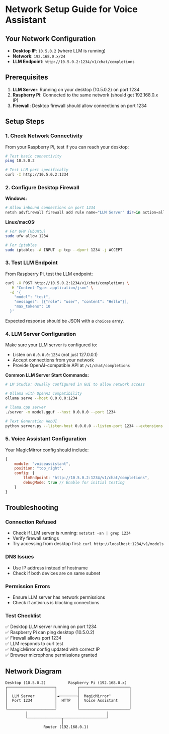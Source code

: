 # Network Setup Guide for Voice Assistant

## Your Network Configuration

- **Desktop IP**: `10.5.0.2` (where LLM is running)
- **Network**: `192.168.0.x/24`
- **LLM Endpoint**: `http://10.5.0.2:1234/v1/chat/completions`

## Prerequisites

1. **LLM Server**: Running on your desktop (10.5.0.2) on port 1234
2. **Raspberry Pi**: Connected to the same network (should get 192.168.0.x IP)
3. **Firewall**: Desktop firewall should allow connections on port 1234

## Setup Steps

### 1. Check Network Connectivity

From your Raspberry Pi, test if you can reach your desktop:

```bash
# Test basic connectivity
ping 10.5.0.2

# Test LLM port specifically
curl -I http://10.5.0.2:1234
```

### 2. Configure Desktop Firewall

**Windows:**

```powershell
# Allow inbound connections on port 1234
netsh advfirewall firewall add rule name="LLM Server" dir=in action=allow protocol=TCP localport=1234
```

**Linux/macOS:**

```bash
# For UFW (Ubuntu)
sudo ufw allow 1234

# For iptables
sudo iptables -A INPUT -p tcp --dport 1234 -j ACCEPT
```

### 3. Test LLM Endpoint

From Raspberry Pi, test the LLM endpoint:

```bash
curl -X POST http://10.5.0.2:1234/v1/chat/completions \
  -H "Content-Type: application/json" \
  -d '{
    "model": "test",
    "messages": [{"role": "user", "content": "Hello"}],
    "max_tokens": 10
  }'
```

Expected response should be JSON with a `choices` array.

### 4. LLM Server Configuration

Make sure your LLM server is configured to:

- Listen on `0.0.0.0:1234` (not just 127.0.0.1)
- Accept connections from your network
- Provide OpenAI-compatible API at `/v1/chat/completions`

**Common LLM Server Start Commands:**

```bash
# LM Studio: Usually configured in GUI to allow network access

# Ollama with OpenAI compatibility
ollama serve --host 0.0.0.0:1234

# llama.cpp server
./server -m model.gguf --host 0.0.0.0 --port 1234

# Text Generation WebUI
python server.py --listen-host 0.0.0.0 --listen-port 1234 --extensions openai
```

### 5. Voice Assistant Configuration

Your MagicMirror config should include:

```javascript
{
    module: "voiceassistant",
    position: "top_right",
    config: {
        llmEndpoint: "http://10.5.0.2:1234/v1/chat/completions",
        debugMode: true // Enable for initial testing
    }
}
```

## Troubleshooting

### Connection Refused

- Check if LLM server is running: `netstat -an | grep 1234`
- Verify firewall settings
- Try accessing from desktop first: `curl http://localhost:1234/v1/models`

### DNS Issues

- Use IP address instead of hostname
- Check if both devices are on same subnet

### Permission Errors

- Ensure LLM server has network permissions
- Check if antivirus is blocking connections

### Test Checklist

✅ Desktop LLM server running on port 1234  
✅ Raspberry Pi can ping desktop (10.5.0.2)  
✅ Firewall allows port 1234  
✅ LLM responds to curl test  
✅ MagicMirror config updated with correct IP  
✅ Browser microphone permissions granted

## Network Diagram

```
Desktop (10.5.0.2)          Raspberry Pi (192.168.0.x)
┌─────────────────────┐         ┌──────────────────────┐
│                     │         │                      │
│  LLM Server         │◄────────┤  MagicMirror²        │
│  Port 1234          │  HTTP   │  Voice Assistant     │
│                     │         │                      │
└─────────────────────┘         └──────────────────────┘
         │                                   │
         └───────────────┬───────────────────┘
                         │
                 Router (192.168.0.1)
```
